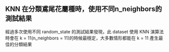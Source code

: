 ## KNN 在分類鳶尾花屬種時，使用不同n_neighbors的測試結果
經過多次使用不同 random_state 的測試結果發現，此 dataset 使用 KNN 演算法時會在 k = 11(n_neighbors = 11)的時候最穩定，大多數情形都能在 k = 11 產生最佳的分類結果

